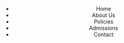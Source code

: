 <header class="site-header">
  <div class="logo"></div>
  <nav>
    <ul>
      <li>Home</li>
      <li>About Us</li>
      <li>Policies</li>
      <li>Admissions</li>
      <li>Contact</li>
    </ul>
  </nav>
</header>
